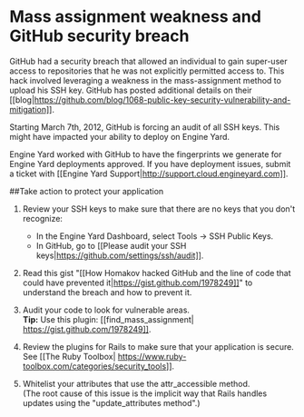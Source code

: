 # Mass assignment weakness and GitHub security breach 

GitHub had a security breach that allowed an individual to gain super-user access to repositories that he was not explicitly permitted access to.  This hack involved leveraging a weakness in the mass-assignment method to upload his SSH key.  GitHub has posted additional details on their [[blog|https://github.com/blog/1068-public-key-security-vulnerability-and-mitigation]].

Starting March 7th, 2012, GitHub is forcing an audit of all SSH keys. This might have impacted your ability to deploy on Engine Yard.

Engine Yard worked with GitHub to have the fingerprints we generate for Engine Yard deployments approved. If you have  deployment issues, submit a ticket with [[Engine Yard Support|http://support.cloud.engineyard.com]].


##Take action to protect your application

1. Review your SSH keys to make sure that there are no keys that you don't recognize:  
    * In the Engine Yard Dashboard, select Tools -> SSH Public Keys.  
    * In GitHub, go to [[Please audit your SSH keys|https://github.com/settings/ssh/audit]]. 


2. Read this gist "[[How Homakov hacked GitHub and the line of code that could have prevented it|https://gist.github.com/1978249]]" to understand the breach and how to prevent it.
 
3. Audit your code to look for vulnerable areas.  
   **Tip:** Use this plugin:  [[find_mass_assignment| https://gist.github.com/1978249]].

4. Review the plugins for Rails to make sure that your application is secure. See [[The Ruby Toolbox| https://www.ruby-toolbox.com/categories/security_tools]].

5. Whitelist your attributes that use the attr_accessible method.  
    (The root cause of this issue is the implicit way that Rails handles updates using the "update_attributes method".)


